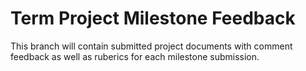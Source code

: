 # Term Project Milestone Feedback

This branch will contain submitted project documents with comment feedback as well as ruberics for each milestone submission.